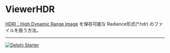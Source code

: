 # ViewerHDR

[HDRI：High Dynamic Range Image](https://ja.wikipedia.org/wiki/ハイダイナミックレンジイメージ) を保存可能な Radiance形式(*.hdr) のファイルを扱う方法。

----

[![Delphi Starter](http://img.en25.com/EloquaImages/clients/Embarcadero/%7B063f1eec-64a6-4c19-840f-9b59d407c914%7D_dx-starter-bn159.png)](https://www.embarcadero.com/jp/products/delphi/starter)
